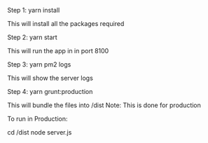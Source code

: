 Step 1: yarn install

This will install all the packages required

Step 2: yarn start

This will run the app in in port 8100

Step 3: yarn pm2 logs

This will show the server logs

Step 4: yarn grunt:production

This will bundle the files into /dist
Note: This is done for production

To run in Production:

cd /dist
node server.js
